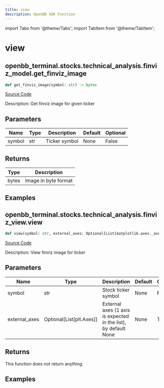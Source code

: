 ```yaml
---
title: view
description: OpenBB SDK Function
---
```


import Tabs from '@theme/Tabs';
import TabItem from '@theme/TabItem';

# view

<Tabs>
<TabItem value="model" label="Model" default>

## openbb_terminal.stocks.technical_analysis.finviz_model.get_finviz_image

```python title='openbb_terminal/stocks/technical_analysis/finviz_model.py'
def get_finviz_image(symbol: str) -> bytes
```
[Source Code](https://github.com/OpenBB-finance/OpenBBTerminal/tree/main/openbb_terminal/stocks/technical_analysis/finviz_model.py#L16)

Description: Get finviz image for given ticker

## Parameters

| Name | Type | Description | Default | Optional |
| ---- | ---- | ----------- | ------- | -------- |
| symbol | str | Ticker symbol | None | False |

## Returns

| Type | Description |
| ---- | ----------- |
| bytes | Image in byte format |

## Examples



</TabItem>
<TabItem value="view" label="View">

## openbb_terminal.stocks.technical_analysis.finviz_view.view

```python title='openbb_terminal/stocks/technical_analysis/finviz_view.py'
def view(symbol: str, external_axes: Optional[List[matplotlib.axes._axes.Axes]]) -> None
```
[Source Code](https://github.com/OpenBB-finance/OpenBBTerminal/tree/main/openbb_terminal/stocks/technical_analysis/finviz_view.py#L22)

Description: View finviz image for ticker

## Parameters

| Name | Type | Description | Default | Optional |
| ---- | ---- | ----------- | ------- | -------- |
| symbol | str | Stock ticker symbol | None | False |
| external_axes | Optional[List[plt.Axes]] | External axes (1 axis is expected in the list), by default None | None | True |

## Returns

This function does not return anything

## Examples



</TabItem>
</Tabs>